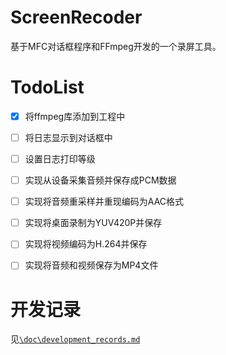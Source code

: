 # ScreenRecoder
基于MFC对话框程序和FFmpeg开发的一个录屏工具。

# TodoList

- [x] 将ffmpeg库添加到工程中
- [ ] 将日志显示到对话框中
- [ ] 设置日志打印等级
- [ ] 实现从设备采集音频并保存成PCM数据
- [ ] 实现将音频重采样并重现编码为AAC格式
- [ ] 实现将桌面录制为YUV420P并保存
- [ ] 实现将视频编码为H.264并保存
- [ ] 实现将音频和视频保存为MP4文件



# 开发记录

见[`\doc\development_records.md`]()
